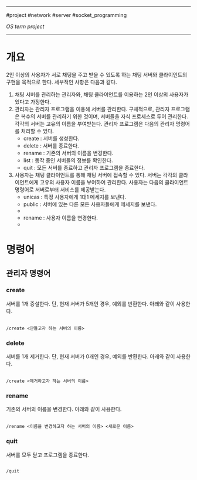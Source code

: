 
---

#project #network #server #socket_programming 

_OS term project_

---

# 개요

2인 이상의 사용자가 서로 채팅을 주고 받을 수 있도록 하는 채팅 서버와 클라이언트의 구현을 목적으로 한다. 세부적인 사항은 다음과 같다.

1. 채팅 서버를 관리하는 관리자와, 채팅 클라이언트를 이용하는 2인 이상의 사용자가 있다고 가정한다.
2. 관리자는 관리자 프로그램을 이용해 서버를 관리한다. 구체적으로, 관리자 프로그램은 복수의 서버를 관리하기 위한 것이며, 서버들을 자식 프로세스로 두어 관리한다. 각각의 서버는 고유의 이름을 부여받는다. 관리자 프로그램은 다음의 관리자 명령어를 처리할 수 있다.
	- create : 서버를 생성한다.
	- delete : 서버를 종료한다.
	- rename : 기존의 서버의 이름을 변경한다.
	- list : 동작 중인 서버들의 정보를 확인한다.
	- quit : 모든 서버를 종료하고 관리자 프로그램을 종료한다.
3. 사용자는 채팅 클라이언트를 통해 채팅 서버에 접속할 수 있다. 서버는 각각의 클라이언트에게 고유의 사용자 이름을 부여하여 관리한다. 사용자는 다음의 클라이언트 명령어로 서버로부터 서비스를 제공받는다.
	- unicas : 특정 사용자에게 1대1 메세지를 보낸다.
	- public : 서버에 있는 다른 모든 사용자들에게 메세지를 보낸다.
	- 
	- rename : 사용자 이름을 변경한다.
	- 

# 명령어

## 관리자 명령어

### create

서버를 1개 증설한다. 단, 현재 서버가 5개인 경우, 예외를 반환한다.
아래와 같이 사용한다.

```text

/create <만들고자 하는 서버의 이름>

```

### delete

서버를 1개 제거한다. 단, 현재 서버가 0개인 경우, 예외를 반환한다.
아래와 같이 사용한다.

```text

/create <제거하고자 하는 서버의 이름>

```

### rename

기존의 서버의 이름을 변경한다.
아래와 같이 사용한다.

```text

/rename <이름을 변경하고자 하는 서버의 이름> <새로운 이름>

```

### quit

서버를 모두 닫고 프로그램을 종료한다.

```text

/quit

```